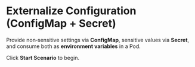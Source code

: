 # Externalize Configuration (ConfigMap + Secret)

Provide non‑sensitive settings via **ConfigMap**, sensitive values via **Secret**, and consume both as **environment variables** in a Pod.

Click **Start Scenario** to begin.

